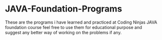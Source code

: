 # JAVA-Foundation-Programs
These are the programs i have learned and practiced at Coding Ninjas JAVA foundation course feel free to use them for educational purpose and suggest any better way of working on the problems if any.

